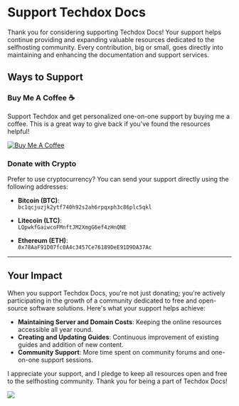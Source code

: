 # Support Techdox Docs

Thank you for considering supporting Techdox Docs! Your support helps continue providing and expanding valuable resources dedicated to the selfhosting community. Every contribution, big or small, goes directly into maintaining and enhancing the documentation and support services.

## Ways to Support

### Buy Me A Coffee ☕

Support Techdox and get personalized one-on-one support by buying me a coffee. This is a great way to give back if you've found the resources helpful!

[![Buy Me A Coffee](https://www.buymeacoffee.com/assets/img/custom_images/orange_img.png)](http://buymeacoffee.com/techdox)

### Donate with Crypto

Prefer to use cryptocurrency? You can send your support directly using the following addresses:

- **Bitcoin (BTC)**:  
  `bc1qcjuzjk2ytf740h92s2ah6rpqxph3c86plc5qkl`

- **Litecoin (LTC)**:  
  `LQpwkfGaiwcoFMnftJM2XmgG6ef4zHnQNE`

- **Ethereum (ETH)**:  
  `0x78AaF91D07fc0A4c3457Ce76189DeE91D9DA37Ac`

---

## Your Impact

When you support Techdox Docs, you're not just donating; you're actively participating in the growth of a community dedicated to free and open-source software solutions. Here's what your support helps achieve:

- **Maintaining Server and Domain Costs**: Keeping the online resources accessible all year round.
- **Creating and Updating Guides**: Continuous improvement of existing guides and addition of new content.
- **Community Support**: More time spent on community forums and one-on-one support sessions.

I appreciate your support, and I pledge to keep all resources open and free to the selfhosting community. Thank you for being a part of Techdox Docs!

<a href="https://www.buymeacoffee.com/techdox"><img src="https://img.buymeacoffee.com/button-api/?text=Buy me a cup of tea&emoji=🍵&slug=techdox&button_colour=FFDD00&font_colour=000000&font_family=Cookie&outline_colour=000000&coffee_colour=ffffff" /></a>
